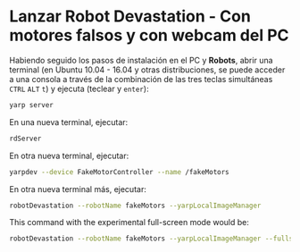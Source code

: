 # Lanzar Robot Devastation - Con motores falsos y con webcam del PC

Habiendo seguido los pasos de instalación en el PC y **Robots**, abrir una terminal \(en Ubuntu 10.04 - 16.04 y otras distribuciones, se puede acceder a una consola a través de la combinación de las tres teclas simultáneas `CTRL` `ALT` `t`\) y ejecuta \(teclear y `enter`\):

```bash
yarp server
```

En una nueva terminal, ejecutar:

```bash
rdServer
```

En otra nueva terminal, ejecutar:

```bash
yarpdev --device FakeMotorController --name /fakeMotors
```

En otra nueva terminal más, ejecutar:

```bash
robotDevastation --robotName fakeMotors --yarpLocalImageManager
```

This command with the experimental full-screen mode would be:

```bash
robotDevastation --robotName fakeMotors --yarpLocalImageManager --fullscreen
```



